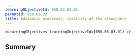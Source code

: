 ```yaml
---
learningObjectiveId: 050.03.03.01
parentId: 050.03.03
title: Adiabatic processes, stability of the atmosphere
---
```


```tsx eval
<LearningOBjectives learningObjectiveId={050.03.03.01} />
```

## Summary
